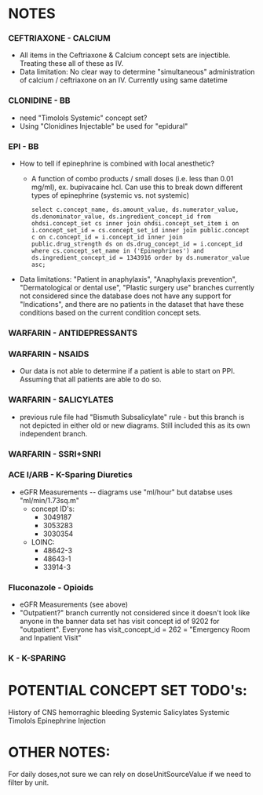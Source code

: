 # NOTES
### CEFTRIAXONE - CALCIUM
  - All items in the Ceftriaxone & Calcium concept sets are injectible. Treating these all of these as IV.
  - Data limitation: No clear way to determine "simultaneous" administration of calcium / ceftriaxone on an IV. Currently using same datetime

### CLONIDINE - BB
  - need "Timolols Systemic" concept set?
  - Using "Clonidines Injectable" be used for "epidural"

### EPI - BB
  - How to tell if epinephrine is combined with local anesthetic?
    - A function of combo products / small doses (i.e. less than 0.01 mg/ml), ex. bupivacaine hcl. Can use this to break down different types of epinephrine (systemic vs. not systemic)
    
      `select c.concept_name, ds.amount_value, ds.numerator_value, ds.denominator_value, ds.ingredient_concept_id from ohdsi.concept_set cs
      inner join ohdsi.concept_set_item i
      on i.concept_set_id = cs.concept_set_id
      inner join public.concept c
      on c.concept_id = i.concept_id
      inner join public.drug_strength ds
      on ds.drug_concept_id = i.concept_id
      where cs.concept_set_name in ('Epinephrines')
      and ds.ingredient_concept_id = 1343916
      order by ds.numerator_value asc;`
  - Data limitations: "Patient in anaphylaxis", "Anaphylaxis prevention", "Dermatological or dental use", "Plastic surgery use" branches currently not considered since the database does not have any support for "Indications", and there are no patients in the dataset that have these conditions based on the current condition concept sets.

### WARFARIN - ANTIDEPRESSANTS

### WARFARIN - NSAIDS
  - Our data is not able to determine if a patient is able to start on PPI. Assuming that all patients are able to do so.

### WARFARIN - SALICYLATES
  - previous rule file had "Bismuth Subsalicylate" rule - but this branch is not depicted in either old or new diagrams. Still included this as its own independent branch.

### WARFARIN - SSRI+SNRI

### ACE I/ARB - K-Sparing Diuretics
  - eGFR Measurements -- diagrams use "ml/hour" but databse uses "ml/min/1.73sq.m"
    - concept ID's:
      - 3049187
      - 3053283
      - 3030354
    - LOINC:
      - 48642-3
      - 48643-1
      - 33914-3

### Fluconazole - Opioids
  - eGFR Measurements (see above)
  - "Outpatient?" branch currently not considered since it doesn't look like anyone in the banner data set has visit concept id of 9202 for "outpatient". Everyone has visit_concept_id = 262 = "Emergency Room and Inpatient Visit"

### K - K-SPARING

# POTENTIAL CONCEPT SET TODO's:
History of CNS hemorraghic bleeding
Systemic Salicylates
Systemic Timolols
Epinephrine Injection

# OTHER NOTES:
For daily doses,not sure we can rely on doseUnitSourceValue if we need to filter by unit.



